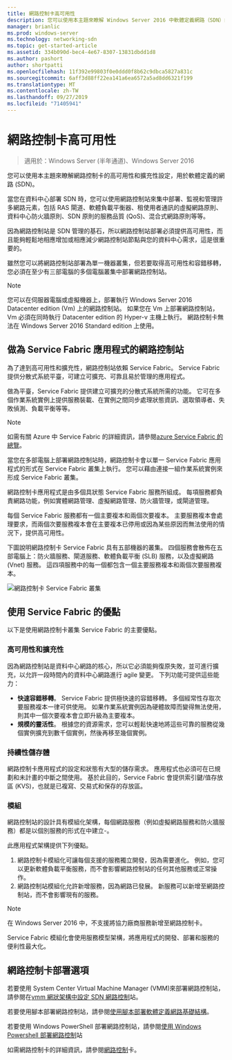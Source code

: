 ```yaml
---
title: 網路控制卡高可用性
description: 您可以使用本主題來瞭解 Windows Server 2016 中軟體定義網路（SDN）的網路控制站高可用性。
manager: brianlic
ms.prod: windows-server
ms.technology: networking-sdn
ms.topic: get-started-article
ms.assetid: 334b090d-bec4-4e67-8307-13831dbdd1d8
ms.author: pashort
author: shortpatti
ms.openlocfilehash: 11f392e99803f0e0ddd0f8b62c9dbca5827a831c
ms.sourcegitcommit: 6aff3d88ff22ea141a6ea6572a5ad8dd6321f199
ms.translationtype: MT
ms.contentlocale: zh-TW
ms.lasthandoff: 09/27/2019
ms.locfileid: "71405941"
---
```

# <a name="network-controller-high-availability"></a>網路控制卡高可用性

>適用於：Windows Server (半年通道)、Windows Server 2016

您可以使用本主題來瞭解網路控制卡的高可用性和擴充性設定，用於軟體定義的網路 \(SDN\)。

當您在資料中心部署 SDN 時，您可以使用網路控制站來集中部署、監視和管理許多網路元素，包括 RAS 閘道、軟體負載平衡器、租使用者通訊的虛擬網路原則、資料中心防火牆原則、SDN 原則的服務品質 \(QoS\)、混合式網路原則等等。

因為網路控制站是 SDN 管理的基石，所以網路控制站部署必須提供高可用性，而且能夠輕鬆地相應增加或相應減少網路控制站節點與您的資料中心需求，這是很重要的。

雖然您可以將網路控制站部署為單一機器叢集，但若要取得高可用性和容錯移轉，您必須在至少有三部電腦的多個電腦叢集中部署網路控制站。

>[!NOTE]
>您可以在伺服器電腦或虛擬機器上，部署執行 Windows Server 2016 Datacenter edition \(Vm\) 上的網路控制站。 如果您在 Vm 上部署網路控制站，Vm 必須在同時執行 Datacenter edition 的 Hyper-v 主機上執行。 網路控制卡無法在 Windows Server 2016 Standard edition 上使用。

## <a name="network-controller-as-a-service-fabric-application"></a>做為 Service Fabric 應用程式的網路控制站

為了達到高可用性和擴充性，網路控制站依賴 Service Fabric。 Service Fabric 提供分散式系統平臺，可建立可擴充、可靠且易於管理的應用程式。

做為平臺，Service Fabric 提供建立可擴充的分散式系統所需的功能。 它可在多個作業系統實例上提供服務裝載、在實例之間同步處理狀態資訊、選取領導者、失敗偵測、負載平衡等等。

>[!NOTE]
>如需有關 Azure 中 Service Fabric 的詳細資訊，請參閱[azure Service Fabric 的總覽](https://docs.microsoft.com/azure/service-fabric/service-fabric-overview)。

當您在多部電腦上部署網路控制站時，網路控制卡會以單一 Service Fabric 應用程式的形式在 Service Fabric 叢集上執行。 您可以藉由連接一組作業系統實例來形成 Service Fabric 叢集。

網路控制卡應用程式是由多個具狀態 Service Fabric 服務所組成。 每項服務都負責網路功能，例如實體網路管理、虛擬網路管理、防火牆管理，或閘道管理。 

每個 Service Fabric 服務都有一個主要複本和兩個次要複本。 主要服務複本會處理要求，而兩個次要服務複本會在主要複本已停用或因為某些原因而無法使用的情況下，提供高可用性。

下圖說明網路控制卡 Service Fabric 具有五部機器的叢集。 四個服務會散佈在五部電腦上：防火牆服務、閘道服務、軟體負載平衡 \(SLB\) 服務，以及虛擬網路 \(Vnet\) 服務。  這四項服務中的每一個都包含一個主要服務複本和兩個次要服務複本。

![網路控制卡 Service Fabric 叢集](../../../media/Network-Controller-HA/Network-Controller-HA.jpg)

## <a name="advantages-of-using-service-fabric"></a>使用 Service Fabric 的優點

以下是使用網路控制卡叢集 Service Fabric 的主要優點。

### <a name="high-availability-and-scalability"></a>高可用性和擴充性

因為網路控制站是資料中心網路的核心，所以它必須能夠復原失敗，並可進行擴充，以允許一段時間內的資料中心網路進行 agile 變更。 下列功能可提供這些能力： 

- **快速容錯移轉**。 Service Fabric 提供極快速的容錯移轉。 多個經常性存取次要服務複本一律可供使用。 如果作業系統實例因為硬體故障而變得無法使用，則其中一個次要複本會立即升級為主要複本。 
- **規模的靈活性**。 根據您的資源需求，您可以輕鬆快速地將這些可靠的服務從幾個實例擴充到數千個實例，然後再移至幾個實例。 

### <a name="persistent-storage"></a>持續性儲存體

網路控制卡應用程式的設定和狀態有大型的儲存需求。 應用程式也必須可在已規劃和未計畫的中斷之間使用。 基於此目的，Service Fabric 會提供索引鍵/值存放區 \(KVS\)，也就是已複寫、交易式和保存的存放區。

### <a name="modularity"></a>模組

網路控制站的設計具有模組化架構，每個網路服務（例如虛擬網路服務和防火牆服務）都是以個別服務的形式在中建立\-。 

此應用程式架構提供下列優點。

1. 網路控制卡模組化可讓每個支援的服務獨立開發，因為需要進化。 例如，您可以更新軟體負載平衡服務，而不會影響網路控制站的任何其他服務或正常操作。
2. 網路控制站模組化允許新增服務，因為網路已發展。 新服務可以新增至網路控制站，而不會影響現有的服務。

>[!NOTE]
>在 Windows Server 2016 中，不支援將協力廠商服務新增至網路控制卡。

Service Fabric 模組化會使用服務模型架構，將應用程式的開發、部署和服務的便利性最大化。

## <a name="network-controller-deployment-options"></a>網路控制卡部署選項

若要使用 System Center Virtual Machine Manager \(VMM\)來部署網路控制站，請參閱在[vmm 網狀架構中設定 SDN 網路控制](https://technet.microsoft.com/system-center-docs/vmm/scenario/sdn-network-controller)站。

若要使用腳本部署網路控制站，請參閱[使用腳本部署軟體定義網路基礎結構](../../deploy/Deploy-a-Software-Defined-Network-infrastructure-using-scripts.md)。

若要使用 Windows PowerShell 部署網路控制站，請參閱[使用 Windows Powershell 部署網路控制](../../deploy/Deploy-Network-Controller-using-Windows-PowerShell.md)站

如需網路控制卡的詳細資訊，請參閱[網路控制](Network-Controller.md)卡。